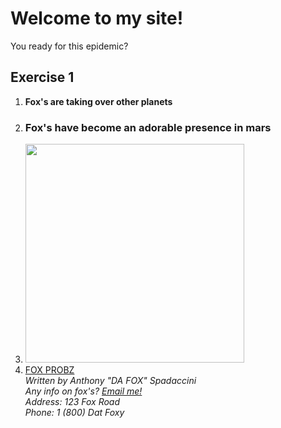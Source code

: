 <html>
  <head>
    <title>
  
   Anthony's Fox site
    </title>
  </head>
  
  <body>
  <h1>Welcome to my site!</h1>
  
  <p>You ready for this epidemic?</p>
  
<h2 id="Exercise1">Exercise 1</h2>
<ol>
  
  <li><b>Fox's are taking over other planets</b></li>
  <li><h3>Fox's have become an adorable presence in mars</h3></li>
  <li><img src="http://i.dailymail.co.uk/i/pix/2013/02/20/article-2281789-18134C10000005DC-104_964x708.jpg" height="350" width="350"</li>
  <li><a href="http://animals.nationalgeographic.com/animals/mammals/red-fox/">FOX PROBZ</a></li>

<address>
Written by Anthony "DA FOX" Spadaccini<br>
Any info on fox's? <a href="mailto:us@example.org"> Email me!</a><br>
Address: 123 Fox Road<br>
Phone: 1 (800) Dat Foxy
</address>


  </body>
</html>
